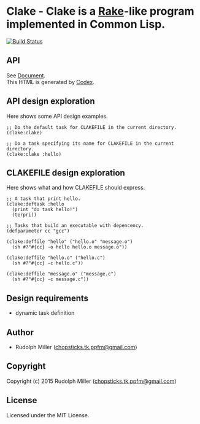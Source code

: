 # Clake - Clake is a [Rake](https://github.com/ruby/rake)-like program implemented in Common Lisp.
[![Build Status](https://circleci.com/gh/Rudolph-Miller/clake.svg?style=shield)](https://circleci.com/gh/Rudolph-Miller/clake)

## API

See [Document](https://rudolph-miller.github.io/clake/overview.html).  
This HTML is generated by [Codex](https://github.com/CommonDoc/codex).


## API design exploration

Here shows some API design examples.

    ;; Do the default task for CLAKEFILE in the current directory.
    (clake:clake)
    
    ;; Do a task specifying its name for CLAKEFILE in the current directory.
    (clake:clake :hello)

## CLAKEFILE design exploration

Here shows what and how CLAKEFILE should express.

```common-lisp
;; A task that print hello.
(clake:deftask :hello
  (print "do task hello!")
  (terpri))

;; Tasks that build an executable with depencency.
(defparameter cc "gcc")

(clake:deffile "hello" ("hello.o" "message.o")
  (sh #?"#{cc} -o hello hello.o message.o"))

(clake:deffile "hello.o" ("hello.c")
  (sh #?"#{cc} -c hello.c"))

(clake:deffile "message.o" ("message.c")
  (sh #?"#{cc} -c message.c"))
```

## Design requirements
- dynamic task definition

## Author

* Rudolph Miller (chopsticks.tk.ppfm@gmail.com)

## Copyright

Copyright (c) 2015 Rudolph Miller (chopsticks.tk.ppfm@gmail.com)

## License

Licensed under the MIT License.
